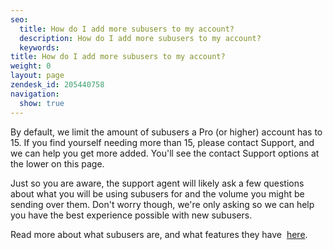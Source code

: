 ```yaml
---
seo:
  title: How do I add more subusers to my account?
  description: How do I add more subusers to my account?
  keywords:
title: How do I add more subusers to my account?
weight: 0
layout: page
zendesk_id: 205440758
navigation:
  show: true
---
```


By default, we limit the amount of subusers a Pro&nbsp;(or higher) account has to 15. If you find yourself needing more than 15, please contact Support, and we can help you get more added. You'll see the contact Support options at the lower on this page.

Just so you are aware, the support agent will likely ask a few questions about what you will be using&nbsp;subusers&nbsp;for and the volume you might be sending over them. Don't worry though, we're only asking so we can help you have the best experience possible with new subusers.&nbsp;

Read more about what subusers are, and what features they have&nbsp; [here]({{root_url}}/Classroom/Basics/Account/what_are_subusers.html).
